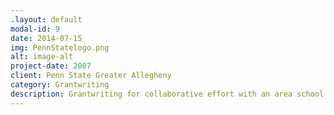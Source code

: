 ```yaml
---
.layout: default
modal-id: 9
date: 2014-07-15
img: PennStatelogo.png
alt: image-alt
project-date: 2007
client: Penn State Greater Allegheny
category: Grantwriting
description: Grantwriting for collaborative effort with an area school district.
---
```

